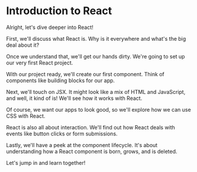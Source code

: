 # Introduction to React

Alright, let's dive deeper into React!

First, we'll discuss what React is. Why is it everywhere and what's the big deal about it?

Once we understand that, we'll get our hands dirty. We're going to set up our very first React project.

With our project ready, we'll create our first component. Think of components like building blocks for our app.

Next, we'll touch on JSX. It might look like a mix of HTML and JavaScript, and well, it kind of is! We'll see how it works with React.

Of course, we want our apps to look good, so we'll explore how we can use CSS with React.

React is also all about interaction. We'll find out how React deals with events like button clicks or form submissions.

Lastly, we'll have a peek at the component lifecycle. It's about understanding how a React component is born, grows, and is deleted.

Let's jump in and learn together!
